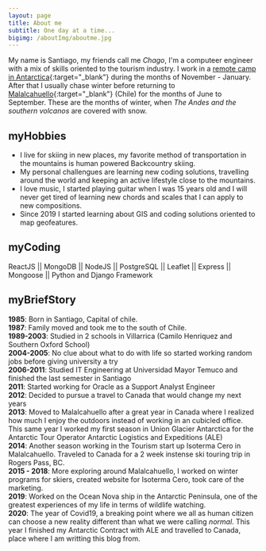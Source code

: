 ```yaml
---
layout: page
title: About me
subtitle: One day at a time...
bigimg: /aboutImg/aboutme.jpg
---
```


My name is Santiago, my friends call me _Chago_, I'm a computeer engineer with a mix of skills oriented to the tourism industry.
I work in a [remote camp in Antarctica](https://www.flickr.com/search/?text=union%20glacier%20antarctica){:target="_blank"} during the months of November - January. After that I usually chase winter before returning to [Malalcahuello](https://vimeo.com/122698526){:target="_blank"} (Chile) for the months of June to September. These are the months of winter, when _The Andes and the southern volcanos_ are covered with snow.

## myHobbies
- I live for skiing in new places, my favorite method of transportation in the mountains is human powered Backcountry skiing.
- My personal challengues are learning new coding solutions, travelling around the world and keeping an active lifestyle close to the mountains.
- I love music, I started playing guitar when I was 15 years old and I will never get tired of learning new chords and scales that I can apply to new compositions.
- Since 2019 I started learning about GIS and coding solutions oriented to map geofeatures.

## myCoding
ReactJS || MongoDB || NodeJS || PostgreSQL || Leaflet || Express || Mongoose || Python and Django Framework

## myBriefStory
**1985**:       Born in Santiago, Capital of chile.
<br /> **1987**:       Family moved and took me to the south of Chile.
<br /> **1989-2003**:  Studied in 2 schools in Villarrica (Camilo Henriquez and Southern Oxford School)
<br /> **2004-2005**:  No clue about what to do with life so started working random jobs before giving university a try
<br /> **2006-2011**:  Studied IT Engineering at Universidad Mayor Temuco and finished the last semester in Santiago
<br /> **2011**:       Started working for Oracle as a Support Analyst Engineer
<br /> **2012**:       Decided to pursue a travel to Canada that would change my next years
<br /> **2013**:       Moved to Malalcahuello after a great year in Canada where I realized how much I enjoy the outdoors instead of working in an cubicled office. This same year I worked my first season in Union Glacier Antarctica for the Antarctic Tour Operator Antarctic Logistics and Expeditions (ALE)
<br />**2014**:       Another season working in the Tourism start up Isoterma Cero in Malalcahuello. Traveled to Canada for a 2 week instense ski touring trip in Rogers Pass, BC.
<br />**2015 - 2018**:       More exploring around Malalcahuello, I worked on winter programs for skiers, created website for Isoterma Cero, took care of the marketing.
<br />**2019**:       Worked on the Ocean Nova ship in the Antarctic Peninsula, one of the greatest experiences of my life in terms of wildlife watching.
<br />**2020**:       The year of Covid19, a breaking point where we all as human citizen can choose a new reality different than what we were calling _normal_. This year I finished my Antarctic Contract with ALE and travelled to Canada, place where I am writting this blog from.


